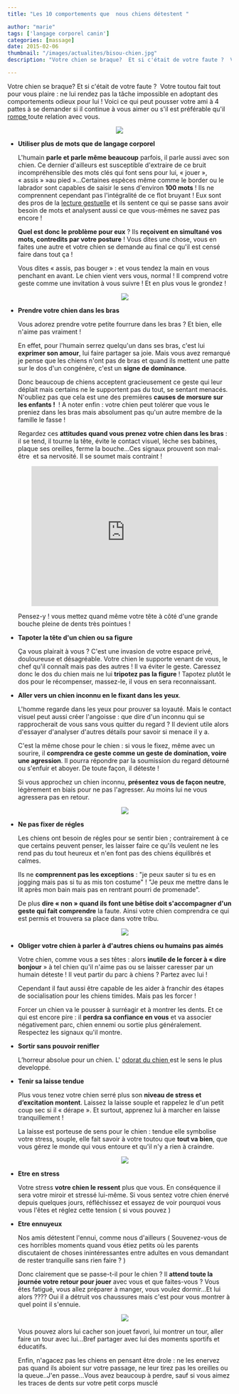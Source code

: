 ```yaml
---
title: "Les 10 comportements que  nous chiens détestent "

author: "marie"
tags: ['langage corporel canin']
categories: [massage]
date: 2015-02-06
thumbnail: "/images/actualites/bisou-chien.jpg"
description: "Votre chien se braque?  Et si c'était de votre faute ?  Votre toutou fait tout pour vous plaire mais ne lui rendez pas la tâche impossible en adoptant des comportements odieux pour lui !  "

---
```



Votre chien se braque?  Et si c'était de votre faute ?  Votre toutou fait tout pour vous plaire : ne lui rendez pas la tâche impossible en adoptant des comportements odieux pour lui ! Voici ce qui peut pousser votre ami à 4 pattes à se demander si il continue à vous aimer ou s'il est préférable qu'il <a href="http://www.mnn.com/family/pets/stories/11-things-humans-do-that-dogs-hate" target="_blank"> rompe </a> toute relation avec vous.






<p align="center"><img src= "/images/actualites/bisou-chien.jpg"></p>



<ul> <li><b>Utiliser plus de mots que de langage corporel</b>

L'humain <b>parle et parle même beaucoup</b> parfois, il parle aussi avec son chien. Ce dernier d'ailleurs est susceptible d'extraire de ce bruit incompréhensible des mots clés qui font sens pour lui, « jouer », « assis » »au pied »...Certaines espèces même comme le border ou le labrador sont capables de saisir le sens d'environ <b>100 mots</b> ! Ils ne comprennent cependant pas l'intégralité de ce flot bruyant ! Eux sont des pros de la <a href ="http://www.chien-calme.com/actualites/langage_corporel_canin_fatigue/" target =_blank> lecture gestuelle</a> et ils sentent ce qui se passe sans avoir besoin de mots et analysent aussi ce que vous-mêmes ne savez pas encore !

<b>Quel est donc le problème pour eux</b> ? Ils <b>reçoivent en simultané vos mots, contredits par votre posture</b> ! Vous dites une chose, vous en faites une autre et votre chien se demande au final ce qu'il est censé faire dans tout ça !

Vous dites « assis, pas bouger » : et vous tendez la main en vous penchant en avant. Le chien vient vers vous, normal ! Il comprend votre geste comme une invitation à vous suivre ! Et en plus vous le grondez !</li>

<p align= "center"><img src= "/images/actualites/bored-dog.jpg"</p>

<li><b>Prendre votre chien dans les bras</b>


Vous adorez prendre votre petite fourrure dans les bras ? Et bien, elle n'aime pas vraiment !

En effet, pour l'humain serrez quelqu'un dans ses bras, c'est lui <b>exprimer son amour</b>, lui faire partager sa joie. Mais vous avez remarqué je pense que les chiens n'ont pas de bras et quand ils mettent une patte sur le dos d'un congénère, c'est un <b>signe de dominance</b>.

Donc beaucoup de chiens acceptent gracieusement ce geste qui leur déplait mais certains ne le supportent pas du tout, se sentant menacés. N'oubliez pas que cela est une des premières <b>causes de morsure sur les enfants ! </b>  ! A noter enfin : votre chien peut tolérer que vous le preniez dans les bras mais absolument pas qu'un autre membre de la famille le fasse !

Regardez ces <b>attitudes quand vous prenez votre chien dans les bras</b> : il se tend, il tourne la tête, évite le contact visuel, léche ses babines, plaque ses oreilles, ferme la bouche...Ces signaux prouvent son mal-être  et sa nervosité. Il se soumet mais contraint !</li>

<p align= "center"><iframe width="420" height="315" src="https://www.youtube.com/embed/MLcjCSa2gZY" frameborder="0" allowfullscreen></iframe></p>


Pensez-y ! vous mettez quand même votre tête à côté d'une grande bouche pleine de dents très pointues !

<li><b>Tapoter la tête d'un chien ou sa figure</b>

Ça vous plairait à vous ? C'est une invasion de votre espace privé, douloureuse et désagréable. Votre chien le supporte venant de vous, le chef qu'il connaît mais pas des autres ! Il va éviter le geste.
Caressez donc le dos du chien mais ne lui <b>tripotez pas la figure</b> ! Tapotez plutôt le dos pour le récompenser, massez-le, il vous en sera reconnaissant.</li>

<li><b>Aller vers un chien inconnu en le fixant dans les yeux</b>.

L'homme regarde dans les yeux pour prouver sa loyauté. Mais le contact visuel peut aussi créer l'angoisse : que dire d'un inconnu qui se rapprocherait de vous sans vous quitter du regard ? Il devient utile alors d'essayer d'analyser d'autres détails pour savoir si menace il y a.

C'est la même chose pour le chien : si vous le fixez, même avec un sourire, il <b>comprendra ce geste comme un geste de domination, voire une agression</b>. Il pourra répondre par la soumission du regard détourné ou s'enfuir et aboyer. De toute façon, il déteste !

Si vous approchez un chien inconnu, <b>présentez vous de façon neutre</b>, légèrement en biais pour ne pas l'agresser. Au moins lui ne vous agressera pas en retour.</li>

<p align= "center"><img src= "/images/actualites/fixer-chien.JPG"</p>

<li><b>Ne pas fixer de régles</b>

Les chiens ont besoin de régles pour se sentir bien ; contrairement à ce que certains peuvent penser, les laisser faire ce qu'ils veulent ne les rend pas du tout heureux et n'en font pas des chiens équilibrés et calmes.

Ils ne <b>comprennent pas les exceptions</b> : "je peux sauter si tu es en jogging mais pas si tu as mis ton costume" ! "Je peux me mettre dans le lit après mon bain mais pas en rentrant pourri de promenade".

De plus <b>dire « non » quand ils font une bêtise doit s'accompagner d'un geste qui fait comprendre</b> la faute. Ainsi votre chien comprendra ce qui est permis et trouvera sa place dans votre tribu.</li>


<p align= "center"><img src= "/images/actualites/gestuelle-chien.jpg"</p>

<li><b> Obliger votre chien à parler à d'autres chiens ou humains pas aimés</b>

Votre chien, comme vous a ses têtes : alors <b>inutile de le forcer à « dire bonjour</b> » à tel chien qu'il n'aime pas ou se laisser caresser par un humain déteste ! Il veut partir du parc à chiens ? Partez avec lui !

Cependant il faut aussi être capable de les aider à franchir des étapes de socialisation pour les chiens timides. Mais pas les forcer !

Forcer un chien va le pousser à surréagir et à montrer les dents. Et ce qui est encore pire : il <b>perdra sa confiance en vous</b> et va associer négativement parc, chien ennemi ou sortie plus généralement. Respectez les signaux qu'il montre.</li>

<li><b> Sortir sans pouvoir renifler </b>

L’horreur absolue pour un chien. L' <a href="http://www.chien-calme.com/actualites/Chien-et-odorat/" target="_blank"> odorat du chien </a> est le sens le plus developpé.</li>

<li><b> Tenir sa laisse tendue </b>

Plus vous tenez votre chien serré plus son <b>niveau de stress et d’excitation montent</b>. Laissez la laisse souple et rappelez le d'un petit coup sec si il « dérape ». Et surtout, apprenez lui à marcher en laisse tranquillement !

La laisse est porteuse de sens pour le chien : tendue elle symbolise votre stress, souple, elle fait savoir à votre toutou que <b>tout va bien</b>, que vous gérez le monde qui vous entoure et qu'il n'y a rien à craindre. </li>

<p align= "center"><img src= "/images/actualites/chienlaisse.jpg"</p>
<li><b> Etre en stress</b>

Votre stress <b>votre chien le ressent</b> plus que vous. En conséquence il sera votre miroir et stressé lui-même. Si vous sentez votre chien énervé depuis quelques jours, réfléchissez et essayez de voir pourquoi vous vous l'êtes et réglez cette tension ( si vous pouvez )
</li>
<li> <b> Etre ennuyeux </b>

Nos amis détestent l'ennui, comme nous d'ailleurs ( Souvenez-vous de ces horribles moments quand vous étiez petits où les parents discutaient de choses inintéressantes entre adultes en vous demandant de rester tranquille sans rien faire ? )

Donc clairement que se passe-t-il pour le chien ? Il <b>attend toute la journée votre retour pour jouer</b> avec vous et que faites-vous ? Vous êtes fatigué, vous allez préparer à manger, vous voulez dormir...Et lui alors ???? Oui il a détruit vos chaussures mais c'est pour vous montrer à quel point il s'ennuie.

<p align= "center"><img src= "/images/actualites/boreddog.jpg"</p>


Vous pouvez alors lui cacher son jouet favori, lui montrer un tour, aller faire un tour avec lui...Bref partager avec lui des moments sportifs et éducatifs.

Enfin, n'agacez pas les chiens en pensant être drole : ne les enervez pas quand ils aboient sur votre passage, ne leur tirez pas les oreilles ou la queue..J'en passe...Vous avez beaucoup à perdre, sauf si vous aimez les traces de dents sur votre petit corps musclé











